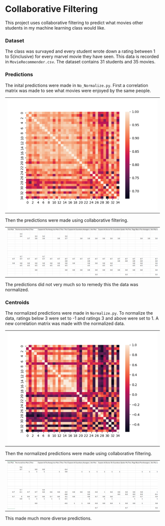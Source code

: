# Collaborative Filtering
This project uses collaborative filtering to predict what movies other students in my machine learning class would like.
### Dataset
The class was survayed and every student wrote down a rating between 1 to 5(inclusive) for every marvel movie they have seen.
This data is recorded in `MovieRecommender.csv`.
The dataset contains 31 students and 35 movies.

### Predictions
The inital predictions were made in `No_Normalize.py`.
First a correlation matrix was made to see what movies were enjoyed by the same people.

<table>
  <tr>
    <td><img src="Images/Correlation.png" width="100%"/></td>
  </tr>
</table>
Then the predictions were made using collaborative filtering.

<table>
  <tr>
    <td><img src="Images/Recommendations.png" width="100%"/></td>
  </tr>
</table>
The predictions did not very much so to remedy this the data was normalized.

### Centroids
The normalized predictions were made in `Normalize.py`. 
To normalize the data, ratings below 3 were set to -1 and ratings 3 and above were set to 1.
A new correlation matrix was made with the normalized data.
<table>
  <tr>
    <td><img src="Images/Normalized_Correlation.png" width="100%"/></td>
  </tr>
</table>

Then the normalized predictions were made using collaborative filtering.

<table>
  <tr>
    <td><img src="Images/Normalized_Recommendations.png" width="100%"/></td>
  </tr>
</table>

This made much more diverse predictions.
